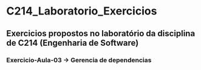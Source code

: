 <h1> C214_Laboratorio_Exercicios </h1>
<h2>Exercicios propostos no laboratório da disciplina de C214 (Engenharia de Software)</h2>
<h3>Exercicio-Aula-03 -> Gerencia de dependencias</h3>